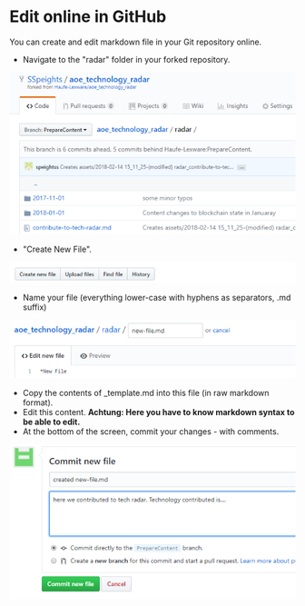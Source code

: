 # Edit online in GitHub

You can create and edit markdown file in your Git repository online.

* Navigate to the "radar" folder in your forked repository.

![](/assets/images/2018-02-14-15_15_10-go-to-radar-folder-SSpeights_aoe_technology_radar.png)

* "Create New File".

![](/assets/images/2018-02-14-15_17_42-aoe_technology_radar-create-new-file-SSpeights_aoe_technology_radar.png)

* Name your file \(everything lower-case with hyphens as separators, .md suffix\)

![](/assets/images/2018-02-14-15_20_00-name-file-newfile.png)

* Copy the contents of \_template.md into this file \(in raw markdown format\).
* Edit this content. **Achtung: Here you have to know markdown syntax to be able to edit.**
* At the bottom of the screen, commit your changes - with comments.

![](/assets/images/2018-02-14-15_24_05-commit-changed-github-NewFile.png)



